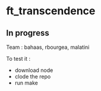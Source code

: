 # ft_transcendence 
## In progress
Team : bahaas, rbourgea, malatini

To test it : 
- download node 
- clode the repo 
- run make 
